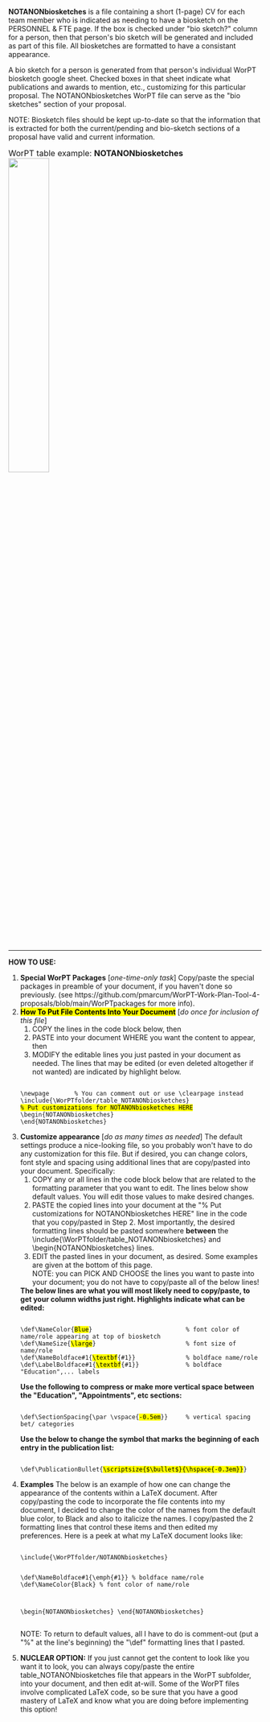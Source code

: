 <b>NOTANONbiosketches</b> is a file containing a short (1-page) CV for each team member who is indicated as needing to have a biosketch on the PERSONNEL & FTE page. If the box is checked under "bio sketch?" column for a person, then that person's bio sketch will be generated and included as part of this file. All biosketches are formatted to have a consistant appearance. 

A bio sketch for a person is generated from that person's individual WorPT biosketch google sheet. Checked boxes in that sheet indicate what publications and awards to mention, etc., customizing for this particular proposal. The NOTANONbiosketches WorPT file can serve as the "bio sketches" section of your proposal.  

NOTE: Biosketch files should be kept up-to-date so that the information that is extracted for both the current/pending and bio-sketch
sections of a proposal have valid and current information.

<font size="3">WorPT table example: <b>NOTANONbiosketches</b></font>
<br>
<img src="https://lh3.googleusercontent.com/d/1hQWaFzw0-oolj-ZgvmulSnWuO5ptYoTM" width=40%>
<hr>
<b>HOW TO USE:</b>
<ol>
<li><b>Special WorPT Packages</b> [<i>one-time-only task</i>] Copy/paste the special packages in preamble of your document, if you haven't done so previously. (see https://github.com/pmarcum/WorPT-Work-Plan-Tool-4-proposals/blob/main/WorPTpackages for more info).</li>
<li><mark><b>How To Put File Contents Into Your Document</b></mark> [<i>do once for inclusion of this file</i>] 
<ol>
<li>COPY the lines in the code block below, then</li>
<li>PASTE into your document WHERE you want the content to appear, then</li>
<li>MODIFY the editable lines you just pasted in your document as needed. The lines that may be edited (or even deleted altogether if not wanted) are indicated by highlight below. </li>
</ol>
   
<pre><code>
\newpage       % You can comment out or use \clearpage instead
\include{\WorPTfolder/table_NOTANONbiosketches}
<mark>% Put customizations for NOTANONbiosketches HERE</mark>
\begin{NOTANONbiosketches}
\end{NOTANONbiosketches}  
</code></pre>
</li>

<li><b>Customize appearance</b> [<i>do as many times as needed</i>]
The default settings produce a nice-looking file, so you probably won't have to do any customization for this file. But if desired, you can change colors, font style and spacing using additional lines that are copy/pasted into your document. Specifically: 
<ol>
<li>COPY any or all lines in the code block below that are related to the formatting parameter that you want to edit. The lines below show default values. You will edit those values to make desired changes.</li>
<li>PASTE the copied lines into your document at the "% Put customizations for NOTANONbiosketches HERE" line in the code that you copy/pasted in Step 2. Most importantly, the desired formatting lines should be pasted somewhere <b>between</b> the \include{\WorPTfolder/table_NOTANONbiosketches} and \begin{NOTANONbiosketches} lines. </li>
<li>EDIT the pasted lines in your document, as desired. Some examples are given at the bottom of this page.</li>
NOTE: you can PICK AND CHOOSE the lines you want to paste into your document; you do not have to copy/paste all of the below lines!
</ol>
<b>The below lines are what you will most likely need to copy/paste, to get your column widths just right. Highlights indicate what can be edited:</b>    
<pre><code>
\def\NameColor{<mark>Blue</mark>}                          % font color of name/role appearing at top of biosketch
\def\NameSize{<mark>\large</mark>}                         % font size of name/role
\def\NameBoldface#1{<mark>\textbf</mark>{#1}}              % boldface name/role
\def\LabelBoldface#1{<mark>\textbf</mark>{#1}}             % boldface "Education",... labels
</code></pre>
<b>Use the following to compress or make more vertical space between the "Education", "Appointments", etc sections:</b>
<pre><code>
\def\SectionSpacing{\par \vspace{<mark>-0.5em</mark>}}     % vertical spacing bet/ categories
</code></pre>
<b>Use the below to change the symbol that marks the beginning of each entry in the publication list:</b>
<pre><code>
\def\PublicationBullet{<mark>\scriptsize{$\bullet$}{\hspace{-0.3em}}</mark>}
</code></pre>
</li>

<li><b>Examples</b>
The below is an example of how one can change the appearance of the contents within a LaTeX document. After copy/pasting the code to incorporate the file contents into my document, I decided to change the color of the names from the default blue color, to Black and also to italicize the names. I copy/pasted the 2 formatting lines that control these items and then edited my preferences. Here is a peek at what my LaTeX document looks like:  
<pre><code>
\include{\WorPTfolder/NOTANONbiosketches}
    
\def\NameBoldface#1{\emph{#1}}              % boldface name/role
\def\NameColor{Black}                          % font color of name/role

\begin{NOTANONbiosketches}
\end{NOTANONbiosketches}
</code></pre>
NOTE: To return to default values, all I have to do is comment-out (put a "%" at the line's beginning) the "\def" formatting lines that I pasted. 
</li>

<li><b>NUCLEAR OPTION:</b>
If you just cannot get the content to look like you want it to look, you can always copy/paste the entire table_NOTANONbiosketches file that appears in the WorPT subfolder, into your document, and then edit at-will.  Some of the WorPT files involve complicated LaTeX code, so be sure that you have a good mastery of LaTeX and know what you are doing before implementing this option!
</li>
</ol>

